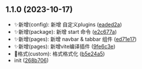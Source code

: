 ## 1.1.0 (2023-10-17)

- ✨新增(config): 新增 自定义plugins ([eaded2a](https://github.com/2401345934/vue-mobile-template/commit/eaded2a))
- ✨新增(package): 新增 start 命令 ([e2c677a](https://github.com/2401345934/vue-mobile-template/commit/e2c677a))
- ✨新增(pages): 新增 navbar \& tabbar 组件 ([ed71e17](https://github.com/2401345934/vue-mobile-template/commit/ed71e17))
- ✨新增(pages): 新增vite编译插件 ([9fe6c3e](https://github.com/2401345934/vue-mobile-template/commit/9fe6c3e))
- 💄格式(custom): 格式格式化 ([b5e24a5](https://github.com/2401345934/vue-mobile-template/commit/b5e24a5))
- init ([268b706](https://github.com/2401345934/vue-mobile-template/commit/268b706))
